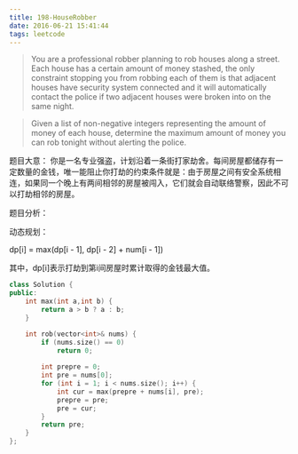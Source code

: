 ```yaml
---
title: 198-HouseRobber
date: 2016-06-21 15:41:44
tags: leetcode
---
```


>You are a professional robber planning to rob houses along a street. Each house has a certain amount of money stashed, the only constraint stopping you from robbing each of them is that adjacent houses have security system connected and it will automatically contact the police if two adjacent houses were broken into on the same night.

>Given a list of non-negative integers representing the amount of money of each house, determine the maximum amount of money you can rob tonight without alerting the police.

题目大意：
你是一名专业强盗，计划沿着一条街打家劫舍。每间房屋都储存有一定数量的金钱，唯一能阻止你打劫的约束条件就是：由于房屋之间有安全系统相连，如果同一个晚上有两间相邻的房屋被闯入，它们就会自动联络警察，因此不可以打劫相邻的房屋。

题目分析：

动态规划：

dp[i] = max(dp[i - 1], dp[i - 2] + num[i - 1])

其中，dp[i]表示打劫到第i间房屋时累计取得的金钱最大值。

```c++
class Solution {
public:
    int max(int a,int b) {
        return a > b ? a : b;
    }

    int rob(vector<int>& nums) {
        if (nums.size() == 0)
            return 0;
            
        int prepre = 0;
        int pre = nums[0];
        for (int i = 1; i < nums.size(); i++) {
            int cur = max(prepre + nums[i], pre);
            prepre = pre;
            pre = cur;
        }
        return pre;
    }
};
```
